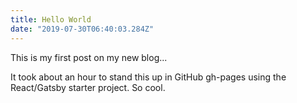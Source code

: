 ```yaml
---
title: Hello World
date: "2019-07-30T06:40:03.284Z"
---
```


This is my first post on my new blog...

It took about an hour to stand this up in GitHub gh-pages using the React/Gatsby starter project.  So cool.
